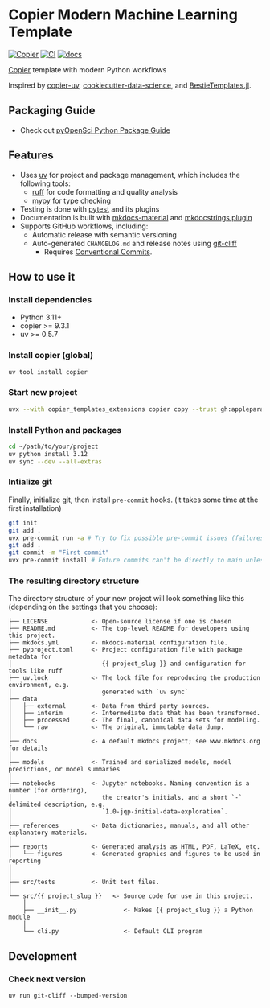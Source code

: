 # Copier Modern Machine Learning Template

[![Copier](https://img.shields.io/endpoint?url=https://raw.githubusercontent.com/copier-org/copier/master/img/badge/badge-grayscale-inverted-border-orange.json)](https://github.com/copier-org/copier)
[![CI](https://github.com/appleparan/copier-modern-ml/actions/workflows/ci.yml/badge.svg)](https://github.com/appleparan/copier-modern-ml/actions?query=workflow%3Aci)
[![docs](https://readthedocs.org/projects/copier-modern-ml/badge/?version=latest)](https://copier-modern-ml.readthedocs.io/en/latest/?badge=latest)

[Copier](https://copier.readthedocs.io/en/stable/)
template with modern Python workflows

Inspired by [copier-uv](https://github.com/pawamoy/copier-uv),
[cookiecutter-data-science](https://github.com/drivendataorg/cookiecutter-data-science),
and [BestieTemplates.jl](https://github.com/JuliaBesties/BestieTemplate.jl).

## Packaging Guide

* Check out [pyOpenSci Python Package Guide](https://www.pyopensci.org/python-package-guide/index.html)

## Features

* Uses [uv](https://github.com/astral-sh/uv)
for project and package management, which includes the following tools:
  * [ruff](https://github.com/charliermarsh/ruff) for code formatting and quality analysis
  * [mypy](https://github.com/python/mypy) for type checking
* Testing is done with [pytest](https://github.com/pytest-dev/pytest) and its plugins
* Documentation is built with [mkdocs-material](https://github.com/squidfunk/mkdocs-material)
  and [mkdocstrings plugin](https://github.com/mkdocstrings/mkdocstrings)
* Supports GitHub workflows, including:
  * Automatic release with semantic versioning
  * Auto-generated `CHANGELOG.md` and release notes using [git-cliff](https://github.com/orhun/git-cliff)
    * Requires [Conventional Commits](https://www.conventionalcommits.org/en/v1.0.0-beta.2/).

## How to use it

### Install dependencies

* Python 3.11+
* copier >= 9.3.1
* uv >= 0.5.7

### Install copier (global)

```bash
uv tool install copier
```

### Start new project

```bash
uvx --with copier_templates_extensions copier copy --trust gh:appleparan/copier-modern-ml ~/path/to/your/project
```

### Install Python and packages

```bash
cd ~/path/to/your/project
uv python install 3.12
uv sync --dev --all-extras
```

### Intialize git

Finally, initialize git, then install `pre-commit` hooks.
(it takes some time at the first installation)

```bash
git init
git add .
uvx pre-commit run -a # Try to fix possible pre-commit issues (failures are expected)
git add .
git commit -m "First commit"
uvx pre-commit install # Future commits can't be directly to main unless you use -n
```

### The resulting directory structure

The directory structure of your new project will look something like this
(depending on the settings that you choose):

```plaintext
├── LICENSE            <- Open-source license if one is chosen
├── README.md          <- The top-level README for developers using this project.
├── mkdocs.yml         <- mkdocs-material configuration file.
├── pyproject.toml     <- Project configuration file with package metadata for
│                         {{ project_slug }} and configuration for tools like ruff
├── uv.lock            <- The lock file for reproducing the production environment, e.g.
│                         generated with `uv sync`
├── data
│   ├── external       <- Data from third party sources.
│   ├── interim        <- Intermediate data that has been transformed.
│   ├── processed      <- The final, canonical data sets for modeling.
│   └── raw            <- The original, immutable data dump.
│
├── docs               <- A default mkdocs project; see www.mkdocs.org for details
│
├── models             <- Trained and serialized models, model predictions, or model summaries
│
├── notebooks          <- Jupyter notebooks. Naming convention is a number (for ordering),
│                         the creator's initials, and a short `-` delimited description, e.g.
│                         `1.0-jqp-initial-data-exploration`.
│
├── references         <- Data dictionaries, manuals, and all other explanatory materials.
│
├── reports            <- Generated analysis as HTML, PDF, LaTeX, etc.
│   └── figures        <- Generated graphics and figures to be used in reporting
│
│
├── src/tests          <- Unit test files.
│
└── src/{{ project_slug }}   <- Source code for use in this project.
    │
    ├── __init__.py             <- Makes {{ project_slug }} a Python module
    │
    └── cli.py                  <- Default CLI program
```

## Development

### Check next version
```shell
uv run git-cliff --bumped-version
```
